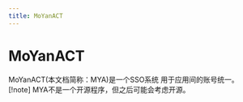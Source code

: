 ```yaml
---
title: MoYanACT
---
```

# MoYanACT
MoYanACT(本文档简称：MYA)是一个SSO系统 用于应用间的账号统一。<br>
[!note]
MYA不是一个开源程序，但之后可能会考虑开源。
